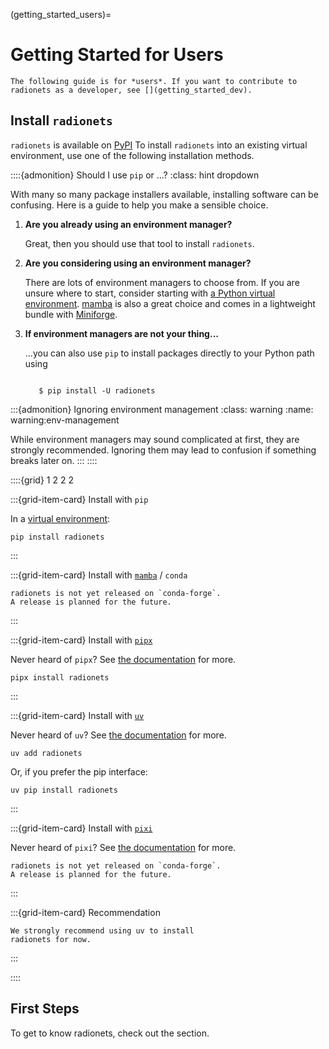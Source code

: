 (getting_started_users)=


# Getting Started for Users

```{warning}
The following guide is for *users*. If you want to contribute to
radionets as a developer, see [](getting_started_dev).
```


## Install `radionets`

``radionets`` is available on [PyPI](https://pypi.org/project/radionets/)
To install ``radionets`` into an existing virtual environment, use
one of the following installation methods.


::::{admonition} Should I use `pip` or ...?
:class: hint dropdown

With many so many package installers available, installing software can be
confusing. Here is a guide to help you make a sensible choice.

1. **Are you already using an environment manager?**

   Great, then you should use that tool to install `radionets`.

2. **Are you considering using an environment manager?**

   There are lots of environment managers to choose from.
   If you are unsure where to start, consider starting with
   [a Python virtual environment](https://packaging.python.org/en/latest/guides/installing-using-pip-and-virtual-environments/).
   [mamba](https://mamba.readthedocs.io/en/latest/) is also a great choice
   and comes in a lightweight bundle with [Miniforge](https://github.com/conda-forge/miniforge).

3. **If environment managers are not your thing...**

   ...you can also use `pip` to install packages directly to your Python path using

   ```console

      $ pip install -U radionets

   ```

:::{admonition} Ignoring environment management
:class: warning
:name: warning:env-management

While environment managers may sound complicated at first, they are strongly recommended.
Ignoring them may lead to confusion if something breaks later on.
:::
::::


::::{grid} 1 2 2 2

:::{grid-item-card} Install with `pip`

In a [virtual environment][venv]:

```shell-session
pip install radionets
```
:::

:::{grid-item-card} Install with [`mamba`][mamba] / `conda`

```{warning}
radionets is not yet released on `conda-forge`.
A release is planned for the future.
```
:::

:::{grid-item-card} Install with [`pipx`][pipx]

Never heard of `pipx`? See [the documentation][pipx] for more.

```shell-session
pipx install radionets
```
:::

:::{grid-item-card} Install with [`uv`][uv]

Never heard of `uv`? See [the documentation][uv] for more.

```shell-session
uv add radionets
```
Or, if you prefer the pip interface:
```shell-session
uv pip install radionets
```
:::

:::{grid-item-card} Install with [`pixi`][pixi]

Never heard of `pixi`? See [the documentation][pixi] for more.
```{warning}
radionets is not yet released on `conda-forge`.
A release is planned for the future.
```
:::

:::{grid-item-card} Recommendation

```{note}
We strongly recommend using uv to install
radionets for now.
```
:::

::::

[venv]: https://packaging.python.org/en/latest/guides/installing-using-pip-and-virtual-environments/
[mamba]: https://mamba.readthedocs.io/en/latest/
[pipx]: https://pipx.pypa.io/stable/
[uv]: https://docs.astral.sh/uv/
[pixi]: https://pixi.sh/


## First Steps

To get to know radionets, check out the [](tutorials_and_examples) section.
